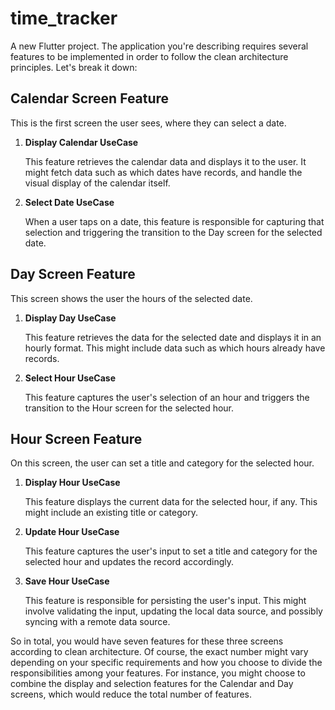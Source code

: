 # time_tracker

A new Flutter project.
The application you're describing requires several features to be implemented in order to follow the clean architecture principles. Let's break it down:

## Calendar Screen Feature

This is the first screen the user sees, where they can select a date.

1. **Display Calendar UseCase**
   
    This feature retrieves the calendar data and displays it to the user. It might fetch data such as which dates have records, and handle the visual display of the calendar itself.

2. **Select Date UseCase**
   
    When a user taps on a date, this feature is responsible for capturing that selection and triggering the transition to the Day screen for the selected date.

## Day Screen Feature

This screen shows the user the hours of the selected date.

1. **Display Day UseCase**
   
    This feature retrieves the data for the selected date and displays it in an hourly format. This might include data such as which hours already have records.

2. **Select Hour UseCase**

    This feature captures the user's selection of an hour and triggers the transition to the Hour screen for the selected hour.

## Hour Screen Feature

On this screen, the user can set a title and category for the selected hour.

1. **Display Hour UseCase**
   
    This feature displays the current data for the selected hour, if any. This might include an existing title or category.

2. **Update Hour UseCase**

    This feature captures the user's input to set a title and category for the selected hour and updates the record accordingly.

3. **Save Hour UseCase**
   
    This feature is responsible for persisting the user's input. This might involve validating the input, updating the local data source, and possibly syncing with a remote data source.

So in total, you would have seven features for these three screens according to clean architecture. Of course, the exact number might vary depending on your specific requirements and how you choose to divide the responsibilities among your features. For instance, you might choose to combine the display and selection features for the Calendar and Day screens, which would reduce the total number of features.